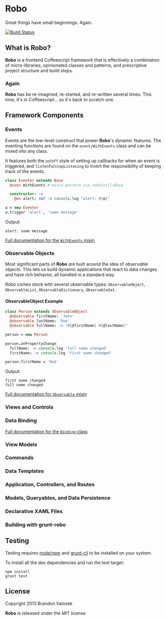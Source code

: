 # Robo

Great things have small beginnings. Again.

[![Build Status](https://travis-ci.org/bvalosek/robo.png?branch=master)](https://travis-ci.org/bvalosek/robo)

## What is Robo?

**Robo** is a frontend Coffeescript framework that is effectively a combination
of micro-libraries, opinionated classes and patterns, and prescriptive project
structure and build steps.

### Again

**Robo** has be re-imagined, re-started, and re-written several times.  This
time, it's in Coffeescript... so it's back to scratch one.

## Framework Components

### Events

Events are the low-level construct that power **Robo**'s dynamic features. The
eventing functions are found on the `event/WithEvents` class and can be mixed
into any class.

It features both the `on`/`off` style of setting up callbacks for when an event
is triggered, and `listenTo`/`stopListening` to invert the responsibility of
keeping track of the events.

```coffeescript
class Eventer extends Base
  @uses WithEvents # mixin pattern via robo/util/Base

  constructor: ->
    @on alert: (m) -> console.log "alert: #{m}"

a = new Eventer
a.trigger 'alert', 'some message'
```

Output:

```
alert: some message
```

[Full documentation for the `WithEvents` mixin](docs/WithEvents.markdown)

### Observable Objects

Most significant parts of **Robo** are built around the idea of *observable
objects*. This lets us build dynamic applications that react to data changes
and have rich behavior, all handled in a standard way.

Robo comes stock with several observable types: `ObservableObject`,
`ObservableList`, `ObservableDictionary`, `ObservableSet`.

#### ObservableObject Example

```coffeescript
class Person extends ObservableObject
  @observable firstName: 'John'
  @observable lastName: 'Doe'
  @observable fullName: -> "#{@firstName} #{@lastName}"

person = new Person

person.onPropertyChange
  fullName: -> console.log 'full name changed'
  firstName: -> console.log 'first name changed'

person.firstName = 'Bob'
```

Output:

```
first name changed
full name changed
```

[Full documentation for `Observable` mixin](docs/Observable.markdown)

### Views and Controls

### Data Binding

[Full documentation for the `Binding` class](docs/Binding.markdown)

### View Models

### Commands

### Data Templates

### Application, Controllers, and Routes

### Models, Queryables, and Data Persistence

### Declarative XAML Files

### Building with grunt-robo

## Testing

Testing requires [node/npm](http://nodejs.org) and
[grunt-cli](https://github.com/gruntjs/grunt-cli) to be installed on your
system.

To install all the dev dependencies and run the test target:

```
npm install
grunt test
```

## License
Copyright 2013 Brandon Valosek

**Robo** is released under the MIT license.

